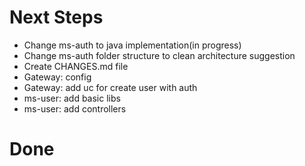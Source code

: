 # Next Steps

- Change ms-auth to java implementation(in progress)
- Change ms-auth folder structure to clean architecture suggestion
- Create CHANGES.md file
- Gateway: config
- Gateway: add uc for create user with auth
- ms-user: add basic libs
- ms-user: add controllers

# Done


